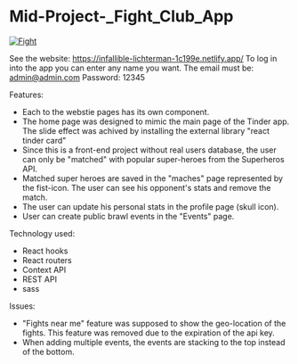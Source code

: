 # Mid-Project-_Fight_Club_App

<a href="https://ibb.co/zSqtBJv"><img src="https://i.ibb.co/K9T8fwv/Fight.png" alt="Fight" border="0"></a>


See the website: https://infallible-lichterman-1c199e.netlify.app/
To log in into the app you can enter any name you want.
The email must be: admin@admin.com
Password: 12345

Features: 
* Each to the webstie pages has its own component.
* The home page was designed to mimic the main page of the Tinder app. The slide effect was achived by installing the external library "react tinder card"
* Since this is a front-end project without real users database, the user can only be "matched" with popular super-heroes from the Superheros API.
* Matched super heroes are saved in the "maches" page represented by the fist-icon. The user can see his opponent's stats and remove the match.
* The user can update his personal stats in the profile page (skull icon).
* User can create public brawl events in the "Events" page.

Technology used:
* React hooks
* React routers
* Context API
* REST API
* sass

Issues:
* "Fights near me" feature was supposed to show the geo-location of the fights. This feature was removed due to the expiration of the api key.
* When adding multiple events, the events are stacking to the top instead of the bottom.

